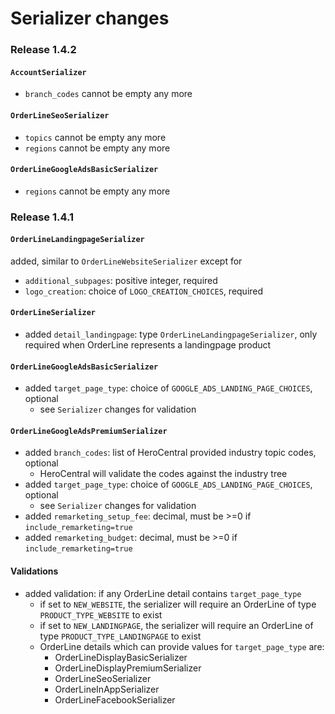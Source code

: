 # Serializer changes

### Release 1.4.2

#### `AccountSerializer`
* `branch_codes` cannot be empty any more

#### `OrderLineSeoSerializer`
* `topics` cannot be empty any more
* `regions` cannot be empty any more

#### `OrderLineGoogleAdsBasicSerializer`
* `regions` cannot be empty any more

### Release 1.4.1

#### `OrderLineLandingpageSerializer`
added, similar to `OrderLineWebsiteSerializer` except for
* `additional_subpages`: positive integer, required
* `logo_creation`: choice of `LOGO_CREATION_CHOICES`, required

#### `OrderLineSerializer`
* added `detail_landingpage`: type `OrderLineLandingpageSerializer`, only required when OrderLine represents a landingpage product

#### `OrderLineGoogleAdsBasicSerializer`
* added `target_page_type`: choice of `GOOGLE_ADS_LANDING_PAGE_CHOICES`, optional
    * see `Serializer` changes for validation

#### `OrderLineGoogleAdsPremiumSerializer`
* added `branch_codes`: list of HeroCentral provided industry topic codes, optional
    * HeroCentral will validate the codes against the industry tree
* added `target_page_type`: choice of `GOOGLE_ADS_LANDING_PAGE_CHOICES`, optional
    * see `Serializer` changes for validation
* added `remarketing_setup_fee`: decimal, must be >=0 if `include_remarketing=true`
* added `remarketing_budget`: decimal, must be >=0 if `include_remarketing=true` 

#### Validations
* added validation: if any OrderLine detail contains `target_page_type`
    * if set to `NEW_WEBSITE`, the serializer will require an OrderLine of type `PRODUCT_TYPE_WEBSITE` to exist
    * if set to `NEW_LANDINGPAGE`, the serializer will require an OrderLine of type `PRODUCT_TYPE_LANDINGPAGE` to exist
    * OrderLine details which can provide values for `target_page_type` are: 
        * OrderLineDisplayBasicSerializer
        * OrderLineDisplayPremiumSerializer
        * OrderLineSeoSerializer
        * OrderLineInAppSerializer 
        * OrderLineFacebookSerializer
